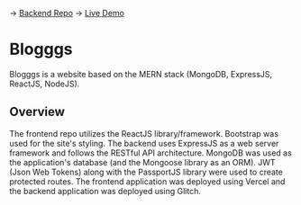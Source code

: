 -> [Backend Repo](https://github.com/NadifRahman/blogggs-backend)
-> [Live Demo](https://blogggs-frontend.vercel.app/)
# Blogggs
Blogggs is a website based on the MERN stack (MongoDB, ExpressJS, ReactJS, NodeJS). 

## Overview
The frontend repo utilizes the ReactJS library/framework. Bootstrap was used for the site's styling. The backend uses ExpressJS as a web server framework and follows the RESTful API architecture. MongoDB was used as the application's database (and the Mongoose library as an ORM). JWT (Json Web Tokens) along with the PassportJS library were used to create protected routes. The frontend application was deployed using Vercel and the backend application was deployed using Glitch. 
